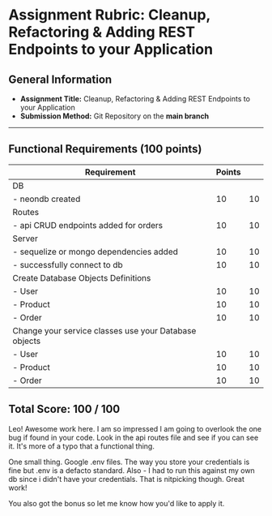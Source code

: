 # Assignment Rubric: Cleanup, Refactoring & Adding REST Endpoints to your Application

## General Information

- **Assignment Title:** Cleanup, Refactoring & Adding REST Endpoints to your Application
- **Submission Method:** Git Repository on the **main branch**

---

## Functional Requirements (100 points)

| Requirement                                           | Points |     |
| ----------------------------------------------------- | ------ | --- |
| DB                                                    |        |     |
| - neondb created                                      | 10     | 10  |
| Routes                                                |        |     |
| - api CRUD endpoints added for orders                 | 10     | 10  |
| Server                                                |        |     |
| - sequelize or mongo dependencies added               | 10     | 10  |
| - successfully connect to db                          | 10     | 10  |
| Create Database Objects Definitions                   |        |     |
| - User                                                | 10     | 10  |
| - Product                                             | 10     | 10  |
| - Order                                               | 10     | 10  |
| Change your service classes use your Database objects |        |     |
| - User                                                | 10     | 10  |
| - Product                                             | 10     | 10  |
| - Order                                               | 10     | 10  |

## Total Score: 100 / 100

Leo! Awesome work here.  I am so impressed I am going to overlook the one bug if found in your code.  Look in the api routes
file and see if you can see it.  It's more of a typo that a functional thing.

One small thing.   Google .env files.  The way you store your credentials is fine but .env is a defacto standard.   Also - I had to 
run this against my own db since i didn't have your credentials. That is nitpicking though.  Great work!

You also got the bonus so let me know how you'd like to apply it.


